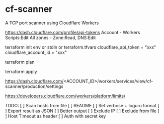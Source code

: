 # cf-scanner
A TCP port scanner using Cloudflare Workers



https://dash.cloudflare.com/profile/api-tokens
Account - Workers Scripts:Edit
All zones - Zone:Read, DNS:Edit

terraform init
env or stdin or terraform.tfvars
cloudflare_api_token = "xxx"
cloudflare_account_id = "xxx"

terraform plan

terraform apply

https://dash.cloudflare.com/<ACCOUNT_ID>/workers/services/view/cf-scanner/production/settings


https://developers.cloudflare.com/workers/platform/limits/





TODO:
[ ] Scan hosts from file
[ ] README
[ ] Set verbose + loguru format
[ ] Export result as JSON
[ ] Better output
[ ] Exclude IP
[ ] Exclude from file
[ ] Host Timeout as header
[ ] Auth with secret key